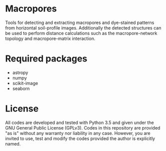 # Macropores
Tools for detecting and extracting macropores and dye-stained patterns from horizontal soil-profile images. Additionally the detected structures can be used to perform distance calculations such as the macropore-network topology and macropore-matrix interaction.

# Required packages
* astropy
* numpy
* scikit-image
* seaborn

# License
All codes are developed and tested with Python 3.5 and given under the GNU General Public License (GPLv3). Codes in this repository are provided "as is" without any warranty nor liability in any case. However, you are invited to use, test and modify the codes provided the author is explicitly named.

